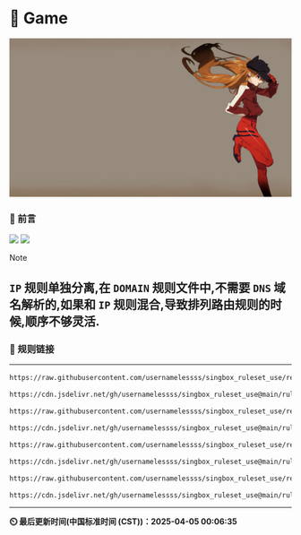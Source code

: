 
# 🧸 Game
![](https://raw.githubusercontent.com/usernamelessss/picture-bed/main/images/202504042256831.jpg)
### 📣 前言
![](https://shields.io/badge/-移除重复规则-ff69b4) ![](https://shields.io/badge/-IP&nbsp;规则单独存放不与&nbsp;DOMAIN&nbsp;等混合-green)
> [!NOTE]
**`IP` 规则单独分离,在 `DOMAIN` 规则文件中,不需要 `DNS` 域名解析的,如果和 `IP` 规则混合,导致排列路由规则的时候,顺序不够灵活.**
---

###  🔗 规则链接
---

```url
https://raw.githubusercontent.com/usernamelessss/singbox_ruleset_use/refs/heads/main/rule/Game/Game_IP.json
```

```url
https://cdn.jsdelivr.net/gh/usernamelessss/singbox_ruleset_use@main/rule/Game/Game_IP.json
```

```url
https://raw.githubusercontent.com/usernamelessss/singbox_ruleset_use/refs/heads/main/rule/Game/Game_IP.srs
```

```url
https://cdn.jsdelivr.net/gh/usernamelessss/singbox_ruleset_use@main/rule/Game/Game_IP.srs
```

```url
https://raw.githubusercontent.com/usernamelessss/singbox_ruleset_use/refs/heads/main/rule/Game/Game_No_IP.json
```

```url
https://cdn.jsdelivr.net/gh/usernamelessss/singbox_ruleset_use@main/rule/Game/Game_No_IP.json
```

```url
https://raw.githubusercontent.com/usernamelessss/singbox_ruleset_use/refs/heads/main/rule/Game/Game_No_IP.srs
```

```url
https://cdn.jsdelivr.net/gh/usernamelessss/singbox_ruleset_use@main/rule/Game/Game_No_IP.srs
```

---
**⏲️ 最后更新时间(中国标准时间 (CST))：2025-04-05 00:06:35**